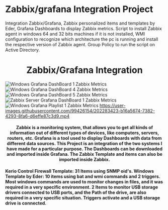 # Zabbix/grafana Integration Project

Integration Zabbix/Grafana, Zabbix personalized items and templates by Eder, Grafana Dashboards to display Zabbix metrics.
Script to install Zabbix agent in windows 64 and 32 bits machines if it is not installed, WMI configuration to recognize which
architecture the pc is running and install the respective version of Zabbix agent. Group Policy to run the script on Active Directory.

<h1 align="center"> Zabbix/Grafana Integration </h1>


![Windows Grafana DashBoard 1 Zabbix Metrics](https://user-images.githubusercontent.com/99426154/202269884-eef2b072-3521-4548-b304-d4619afa04fe.png)
![Windows Grafana DashBoard 4 Zabbix Metrics](https://user-images.githubusercontent.com/99426154/202269892-2fa006e5-0a89-48b9-9b75-f7397a3231c5.png)
![Windows Grafana DashBoard 5 Zabbix Metrics](https://user-images.githubusercontent.com/99426154/202269894-9162dac6-2082-4793-9294-c291635b8c68.png)
![Zabbix Server Grafana DashBoard 1 Zabbix Metrics](https://user-images.githubusercontent.com/99426154/202269924-07fa9b99-eb39-472e-8e46-88f944a7666f.png)
![Windows Grafana Playlist 1 Zabbix Metrics](https://user-images.githubusercontent.com/99426154/202269960-7417a197-457b-4fad-a8f0-e653d45664ef.gif)
https://user-images.githubusercontent.com/99426154/202283423-b16a5674-7382-4293-8fa6-d6effe87c3d9.mp4




<h4 align="center">  Zabbix is a monitoring system, that allows you to get all kinds of information out of different types of devices, like computers, servers, routers, etc. Grafana is a tool used to display Dashboards with data from different data sources. This Project is an integration of the two systems I have made for a particular purpose. The Dashboards can be downloaded and imported inside Grafana. The Zabbix Template and items can also be imported inside Zabbix.</h4>

<h4 align="left"> Kerio Control Firewall Template: 31 Items using SNMP oid's.
  Windows Template by Eder: 10 items using bat and wmi commands and 2 triggers.
  Most windows commands are used to monitor changes in files, and it was required in a very specific environment. 2 Items to monitor USB storage drivers connected to USB ports, and the Path of the drive, are also required in a very specific situation. Triggers activate and a USB storage drive is connected. </h5>
